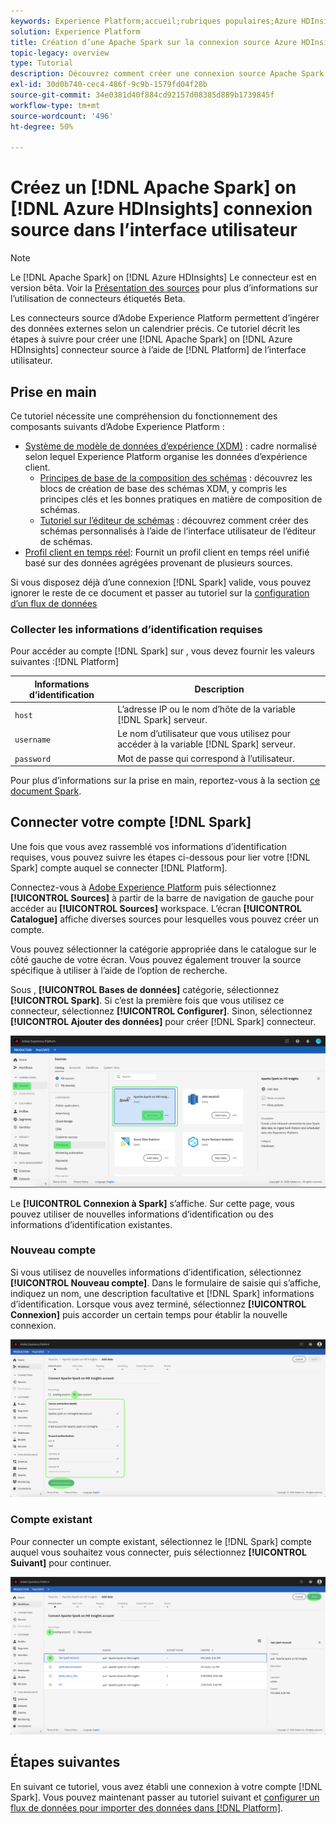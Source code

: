```yaml
---
keywords: Experience Platform;accueil;rubriques populaires;Azure HDInsights;Apache Spark
solution: Experience Platform
title: Création d’une Apache Spark sur la connexion source Azure HDInsights dans l’interface utilisateur
topic-legacy: overview
type: Tutorial
description: Découvrez comment créer une connexion source Apache Spark sur Azure HDInsights à l’aide de l’interface utilisateur de Adobe Experience Platform.
exl-id: 30d0b740-cec4-486f-9c9b-1579fd04f28b
source-git-commit: 34e0381d40f884cd92157d08385d889b1739845f
workflow-type: tm+mt
source-wordcount: '496'
ht-degree: 50%

---
```


# Créez un [!DNL Apache Spark] on [!DNL Azure HDInsights] connexion source dans l’interface utilisateur

>[!NOTE]
>
> Le [!DNL Apache Spark] on [!DNL Azure HDInsights] Le connecteur est en version bêta. Voir la [Présentation des sources](../../../../home.md#terms-and-conditions) pour plus d’informations sur l’utilisation de connecteurs étiquetés Beta.

Les connecteurs source d’Adobe Experience Platform permettent d’ingérer des données externes selon un calendrier précis. Ce tutoriel décrit les étapes à suivre pour créer une [!DNL Apache Spark] on [!DNL Azure HDInsights] connecteur source à l’aide de [!DNL Platform] de l’interface utilisateur.

## Prise en main

Ce tutoriel nécessite une compréhension du fonctionnement des composants suivants d’Adobe Experience Platform :

* [Système de modèle de données d’expérience (XDM)](../../../../../xdm/home.md) : cadre normalisé selon lequel Experience Platform organise les données d’expérience client.
   * [Principes de base de la composition des schémas](../../../../../xdm/schema/composition.md) : découvrez les blocs de création de base des schémas XDM, y compris les principes clés et les bonnes pratiques en matière de composition de schémas.
   * [Tutoriel sur l’éditeur de schémas](../../../../../xdm/tutorials/create-schema-ui.md) : découvrez comment créer des schémas personnalisés à l’aide de l’interface utilisateur de l’éditeur de schémas.
* [Profil client en temps réel](../../../../../profile/home.md): Fournit un profil client en temps réel unifié basé sur des données agrégées provenant de plusieurs sources.

Si vous disposez déjà d’une connexion [!DNL Spark] valide, vous pouvez ignorer le reste de ce document et passer au tutoriel sur la [configuration d’un flux de données](../../dataflow/databases.md)

### Collecter les informations d’identification requises

Pour accéder au compte [!DNL Spark] sur , vous devez fournir les valeurs suivantes :[!DNL Platform]

| Informations d’identification | Description |
| ---------- | ----------- |
| `host` | L’adresse IP ou le nom d’hôte de la variable [!DNL Spark] serveur. |
| `username` | Le nom d’utilisateur que vous utilisez pour accéder à la variable [!DNL Spark] serveur. |
| `password` | Mot de passe qui correspond à l’utilisateur. |

Pour plus d’informations sur la prise en main, reportez-vous à la section [ce document Spark](https://docs.microsoft.com/en-us/azure/hdinsight/spark/apache-spark-overview).

## Connecter votre compte [!DNL Spark]

Une fois que vous avez rassemblé vos informations d’identification requises, vous pouvez suivre les étapes ci-dessous pour lier votre [!DNL Spark] compte auquel se connecter [!DNL Platform].

Connectez-vous à [Adobe Experience Platform](https://platform.adobe.com) puis sélectionnez **[!UICONTROL Sources]** à partir de la barre de navigation de gauche pour accéder au **[!UICONTROL Sources]** workspace. L’écran **[!UICONTROL Catalogue]** affiche diverses sources pour lesquelles vous pouvez créer un compte.

Vous pouvez sélectionner la catégorie appropriée dans le catalogue sur le côté gauche de votre écran. Vous pouvez également trouver la source spécifique à utiliser à l’aide de l’option de recherche.

Sous , **[!UICONTROL Bases de données]** catégorie, sélectionnez **[!UICONTROL Spark]**. Si c’est la première fois que vous utilisez ce connecteur, sélectionnez **[!UICONTROL Configurer]**. Sinon, sélectionnez **[!UICONTROL Ajouter des données]** pour créer [!DNL Spark] connecteur.

![catalogue](../../../../images/tutorials/create/spark/catalog.png)

Le **[!UICONTROL Connexion à Spark]** s’affiche. Sur cette page, vous pouvez utiliser de nouvelles informations d’identification ou des informations d’identification existantes.

### Nouveau compte

Si vous utilisez de nouvelles informations d’identification, sélectionnez **[!UICONTROL Nouveau compte]**.  Dans le formulaire de saisie qui s’affiche, indiquez un nom, une description facultative et [!DNL Spark] informations d’identification. Lorsque vous avez terminé, sélectionnez **[!UICONTROL Connexion]** puis accorder un certain temps pour établir la nouvelle connexion.

![nouveau](../../../../images/tutorials/create/spark/new.png)

### Compte existant

Pour connecter un compte existant, sélectionnez le [!DNL Spark] compte auquel vous souhaitez vous connecter, puis sélectionnez **[!UICONTROL Suivant]** pour continuer.

![existant](../../../../images/tutorials/create/spark/existing.png)

## Étapes suivantes

En suivant ce tutoriel, vous avez établi une connexion à votre compte [!DNL Spark]. Vous pouvez maintenant passer au tutoriel suivant et [configurer un flux de données pour importer des données dans [!DNL Platform]](../../dataflow/databases.md).
